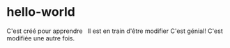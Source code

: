 # hello-world
C'est créé pour apprendre  
Il est en train d'être modifier
C'est génial!
C'est modifiée une autre fois.

